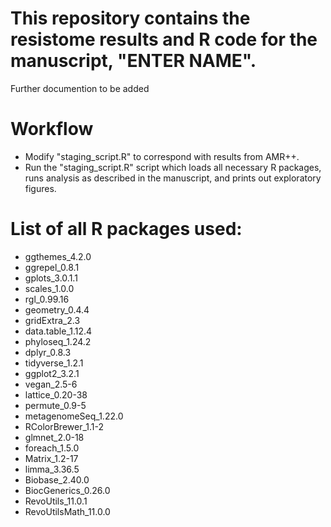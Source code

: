 # This repository contains the resistome results and R code for the manuscript, "ENTER NAME". 

Further documention to be added


# Workflow

* Modify "staging_script.R" to correspond with results from AMR++.
* Run the "staging_script.R" script which loads all necessary R packages, runs analysis as described in the manuscript, and prints out exploratory figures.



# List of all R packages used:

* ggthemes_4.2.0       
* ggrepel_0.8.1        
* gplots_3.0.1.1      
* scales_1.0.0         
* rgl_0.99.16          
* geometry_0.4.4       
* gridExtra_2.3        
* data.table_1.12.4    
* phyloseq_1.24.2     
* dplyr_0.8.3       
* tidyverse_1.2.1      
* ggplot2_3.2.1        
* vegan_2.5-6          
* lattice_0.20-38      
* permute_0.9-5         
* metagenomeSeq_1.22.0 
* RColorBrewer_1.1-2   
* glmnet_2.0-18        
* foreach_1.5.0       
* Matrix_1.2-17        
* limma_3.36.5        
* Biobase_2.40.0       
* BiocGenerics_0.26.0  
* RevoUtils_11.0.1     
* RevoUtilsMath_11.0.0

